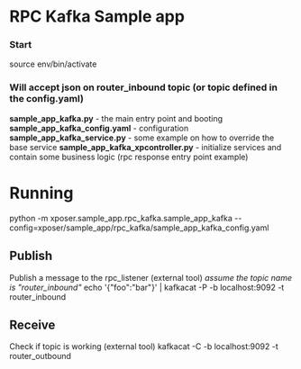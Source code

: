 # RPC Kafka Sample app

### Start

source env/bin/activate

### Will accept json on router_inbound topic (or topic defined in the config.yaml)

**sample_app_kafka.py** - the main entry point and booting
**sample_app_kafka_config.yaml** - configuration
**sample_app_kafka_service.py** - some example on how to override the base service
**sample_app_kafka_xpcontroller.py** - initialize services and contain some business logic (rpc response entry point
example)

# Running

python -m xposer.sample_app.rpc_kafka.sample_app_kafka
--config=xposer/sample_app/rpc_kafka/sample_app_kafka_config.yaml

## Publish

Publish a message to the rpc_listener (external tool)
_assume the topic name is "router_inbound"_
echo '{"foo":"bar"}' | kafkacat -P -b localhost:9092 -t router_inbound

## Receive

Check if topic is working (external tool)
kafkacat -C -b localhost:9092 -t router_outbound
